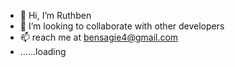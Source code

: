 - 👋 Hi, I’m Ruthben
- 💞️ I’m looking to collaborate with other developers
- 📫 reach me at bensagie4@gmail.com
- ......loading

<!---
Ruthben/Ruthben is a ✨ special ✨ repository because its `README.md` (this file) appears on your GitHub profile.
You can click the Preview link to take a look at your changes.
--->
